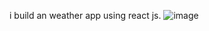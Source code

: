 i build an weather app using react js.
![image](https://github.com/user-attachments/assets/90ffca73-ad81-4d9b-a321-db0b1a504569)
